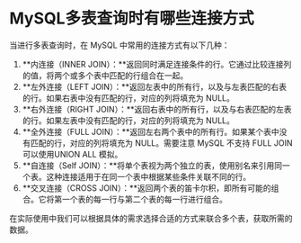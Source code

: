 # MySQL多表查询时有哪些连接方式

当进行多表查询时，在 MySQL 中常用的连接方式有以下几种：

1. **内连接（INNER JOIN）：**返回同时满足连接条件的行。它通过比较连接列的值，将两个或多个表中匹配的行组合在一起。
2. **左外连接（LEFT JOIN）：**返回左表中的所有行，以及与左表匹配的右表的行。如果右表中没有匹配的行，对应的列将填充为 NULL。
3. **右外连接（RIGHT JOIN）：**返回右表中的所有行，以及与右表匹配的左表的行。如果左表中没有匹配的行，对应的列将填充为 NULL。
4. **全外连接（FULL JOIN）：**返回左右两个表中的所有行。如果某个表中没有匹配的行，对应的列将填充为 NULL。需要注意 MySQL 不支持 FULL JOIN 可以使用UNION ALL 模拟。
5. **自连接（Self JOIN）：**将单个表视为两个独立的表，使用别名来引用同一个表。这种连接适用于在同一个表中根据某些条件关联不同的行。
6. **交叉连接（CROSS JOIN）：**返回两个表的笛卡尔积，即所有可能的组合。它将第一个表的每一行与第二个表的每一行进行组合。

在实际使用中我们可以根据具体的需求选择合适的方式来联合多个表，获取所需的数据。

